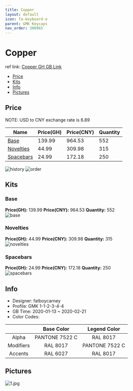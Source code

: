 ```yaml
---
title: Copper 
layout: default
icon: fa-keyboard-o
parent: GMK Keycaps
nav_order: 300965
---
```


# Copper 

ref link: [Copper GH GB Link](https://geekhack.org/index.php?topic=104202.0)  

* [Price](#price)  
* [Kits](#kits)  
* [Info](#info)  
* [Pictures](#pictures)  


## Price  
NOTE: USD to CNY exchange rate is 6.89

| Name          | Price(GH)    |  Price(CNY) | Quantity |
| ------------- | ------------ |  ---------- | -------- |
|[Base](#base)|139.99|964.53|552|
|[Novelties](#novelties)|44.99|309.98|315|
|[Spacebars](#spacebars)|24.99|172.18|250|


<img src="{{ 'assets/images/gmk-keycaps/copper/history.png' | relative_url }}" alt="history" class="image featured">
<img src="{{ 'assets/images/gmk-keycaps/copper/order.png' | relative_url }}" alt="order" class="image featured">

## Kits  
### Base  
**Price(GH):** 139.99    **Price(CNY):** 964.53    **Quantity:** 552  
<img src="{{ 'assets/images/gmk-keycaps/copper/kits_pics/base.png' | relative_url }}" alt="base" class="image featured">

### Novelties  
**Price(GH):** 44.99    **Price(CNY):** 309.98    **Quantity:** 315  
<img src="{{ 'assets/images/gmk-keycaps/copper/kits_pics/novelties.png' | relative_url }}" alt="novelties" class="image featured">

### Spacebars  
**Price(GH):** 24.99    **Price(CNY):** 172.18    **Quantity:** 250  
<img src="{{ 'assets/images/gmk-keycaps/copper/kits_pics/spacebars.png' | relative_url }}" alt="spacebars" class="image featured">


## Info  
* Designer: fatboycarney  
* Profile: GMK 1-1-2-3-4-4  
* GB Time: 2020-01-13 ~ 2020-02-21  
* Color Codes:  

| |Base Color     | Legend Color
| :-------------: | :-------------: | :------------:
|Alpha|PANTONE 7522 C|RAL 8017
|Modifiers|RAL 8017|PANTONE 7522 C
|Accents|RAL 6027|RAL 8017

## Pictures  
<img src="{{ 'assets/images/gmk-keycaps/copper/rendering_pics/1.jpg' | relative_url }}" alt="1.jpg" class="image featured">
